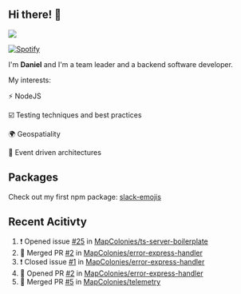 ## Hi there! 👋

<p>
  <img src="https://github-readme-stats.vercel.app/api?username=syncush&theme=tokyonight">
</p>

[![Spotify](https://novatorem-rust.vercel.app/api/spotify)](https://open.spotify.com/user/syncush)

I'm **Daniel** and I'm a team leader and a backend software developer.

My interests:

⚡ NodeJS

☑️ Testing techniques and best practices

🌍 Geospatiality

🧠 Event driven architectures

## Packages
Check out my first npm package: [slack-emojis](https://www.npmjs.com/package/slack-emojis)

## Recent Acitivty
<!--START_SECTION:activity-->
1. ❗️ Opened issue [#25](https://github.com/MapColonies/ts-server-boilerplate/issues/25) in [MapColonies/ts-server-boilerplate](https://github.com/MapColonies/ts-server-boilerplate)
2. 🎉 Merged PR [#2](https://github.com/MapColonies/error-express-handler/pull/2) in [MapColonies/error-express-handler](https://github.com/MapColonies/error-express-handler)
3. ❗️ Closed issue [#1](https://github.com/MapColonies/error-express-handler/issues/1) in [MapColonies/error-express-handler](https://github.com/MapColonies/error-express-handler)
4. 💪 Opened PR [#2](https://github.com/MapColonies/error-express-handler/pull/2) in [MapColonies/error-express-handler](https://github.com/MapColonies/error-express-handler)
5. 🎉 Merged PR [#5](https://github.com/MapColonies/telemetry/pull/5) in [MapColonies/telemetry](https://github.com/MapColonies/telemetry)
<!--END_SECTION:activity-->
